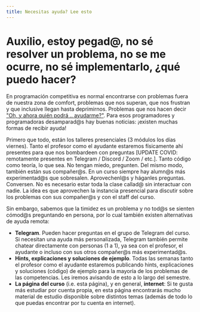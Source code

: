 ```yaml
---
title: Necesitas ayuda? Lee esto
---
```


# Auxilio, estoy pegad@, no sé resolver un problema, no se me ocurre, no sé implementarlo, ¿qué puedo hacer?

En programación competitiva es normal encontrarse con problemas fuera de nuestra zona de comfort, problemas que nos superan, que nos frustran y que inclusive llegan hasta deprimirnos. Problemas que nos hacen decir ["Oh, y ahora quién podrá .. ayudarme?"](https://youtu.be/ACLtdDt40eM). Para esos programadores y programadoras desamparad@s hay buenas noticias: ¡existen muchas formas de recibir ayuda!

Primero que todo, están los talleres presenciales (3 módulos los días viernes). Tanto el profesor como el ayudante estaremos físicamente ahí presentes para que nos bombardeen con preguntas [UPDATE COVID: remotamente presentes en Telegram / Discord / Zoom / etc.]. Tanto código como teoría, lo que sea. No tengan miedo, pregunten. Del mismo modo, también están sus compañer@s. En un curso siempre hay alumn@s más experimentad@s que sobresalen. Aprovechenl@s y háganles preguntas. Conversen. No es necesario estar toda la clase callad@ sin interactuar con nadie. La idea es que aprovechen la instancia presencial para discutir sobre los problemas con sus compañer@s y con el staff del curso.

Sin embargo, sabemos que la timidez es un problema y no tod@s se sienten cómod@s preguntando en persona, por lo cual también existen alternativas de ayuda remota:

- **Telegram**. Pueden hacer preguntas en el grupo de Telegram del curso. Si necesitan una ayuda más personalizada, Telegram también permite chatear directamente con personas (1 a 1), ya sea con el profesor, el ayudante o incluso con sus otros compañer@s más experimentad@s.
- **Hints, explicaciones y soluciones de ejemplo**. Todas las semanas tanto el profesor como el ayudante estaremos publicando hints, explicaciones y soluciones (código) de ejemplo para la mayoría de los problemas de las competencias. Les iremos avisando de esto a lo largo del semestre.
- **La página del curso** (i.e. esta página), y en general, **internet**: Si te gusta más estudiar por cuenta propia, en esta página encontrarás mucho material de estudio disponible sobre distintos temas (además de todo lo que puedas encontrar por tu cuenta en internet).
